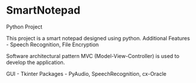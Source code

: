 # SmartNotepad
Python Project

This project is a smart notepad designed using python. 
Additional Features - Speech Recognition, File Encryption

Software architectural pattern MVC (Model-View-Controller) is used to develop the application.

GUI - Tkinter
Packages - PyAudio, SpeechRecognition, cx-Oracle
